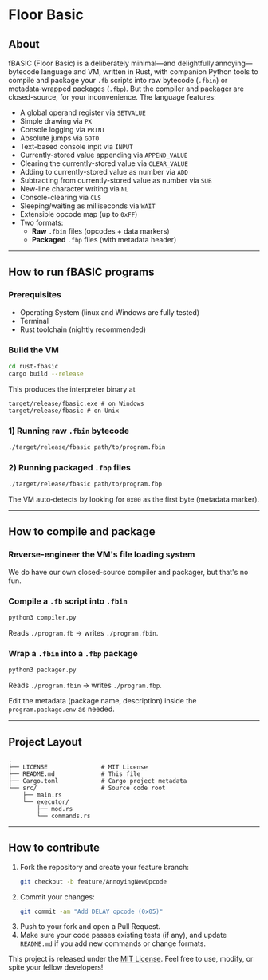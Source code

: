 # Floor Basic

## About

fBASIC (Floor Basic) is a deliberately minimal—and delightfully annoying—bytecode language and VM, written in Rust, with companion Python tools to compile and package your `.fb` scripts into raw bytecode (`.fbin`) or metadata‑wrapped packages (`.fbp`). But the compiler and packager are closed-source, for your inconvenience. The language features:

- A global operand register via `SETVALUE`
- Simple drawing via `PX`
- Console logging via `PRINT`
- Absolute jumps via `GOTO`
- Text-based console inpit via `INPUT`
- Currently-stored value appending via `APPEND_VALUE`
- Clearing the currently-stored value via `CLEAR_VALUE`
- Adding to currently-stored value as number via `ADD`
- Subtracting from currently-stored value as number via `SUB`
- New-line character writing via `NL`
- Console-clearing via `CLS`
- Sleeping/waiting as milliseconds via `WAIT`
- Extensible opcode map (up to `0xFF`)
- Two formats:
  - **Raw** `.fbin` files (opcodes + data markers)
  - **Packaged** `.fbp` files (with metadata header)

---

## How to run fBASIC programs

### Prerequisites

- Operating System (linux and Windows are fully tested)
- Terminal
- Rust toolchain (nightly recommended)

### Build the VM

```bash
cd rust-fbasic
cargo build --release
```

This produces the interpreter binary at

```text
target/release/fbasic.exe # on Windows
target/release/fbasic # on Unix
```

### 1) Running raw `.fbin` bytecode

```bash
./target/release/fbasic path/to/program.fbin
```

### 2) Running packaged `.fbp` files

```bash
./target/release/fbasic path/to/program.fbp
```

The VM auto‑detects by looking for `0x00` as the first byte (metadata marker).

---

## How to compile and package

### Reverse-engineer the VM's file loading system

We do have our own closed-source compiler and packager, but that's no fun.

### Compile a `.fb` script into `.fbin`

```bash
python3 compiler.py
```

Reads `./program.fb` → writes `./program.fbin`.

### Wrap a `.fbin` into a `.fbp` package

```bash
python3 packager.py
```

Reads `./program.fbin` → writes `./program.fbp`.

Edit the metadata (package name, description) inside the `program.package.env` as needed.

---

## Project Layout

```text
.
├── LICENSE               # MIT License
├── README.md             # This file
├── Cargo.toml            # Cargo project metadata
└── src/                  # Source code root
    ├── main.rs
    └── executor/
        ├── mod.rs
        └── commands.rs
```

---

## How to contribute

1. Fork the repository and create your feature branch:
   ```bash
   git checkout -b feature/AnnoyingNewOpcode
   ```
3. Commit your changes:
   ```bash
   git commit -am "Add DELAY opcode (0x05)"
   ```
5. Push to your fork and open a Pull Request.
6. Make sure your code passes existing tests (if any), and update `README.md` if you add new commands or change formats.

This project is released under the [MIT License](./LICENSE). Feel free to use, modify, or spite your fellow developers!
